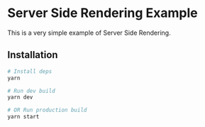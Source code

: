 # Server Side Rendering Example

This is a very simple example of Server Side Rendering.

## Installation

```bash
# Install deps
yarn

# Run dev build
yarn dev

# OR Run production build
yarn start
```
